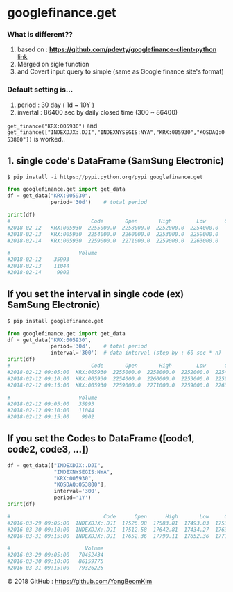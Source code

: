 
# googlefinance.get

### What is different??
1. based on : **https://github.com/pdevty/googlefinance-client-python** [link](https://github.com/pdevty/googlefinance-client-python)
1. Merged on sigle function 
1. and Covert input query to simple (same as Google finance site's format)

### Default setting is...
1. period   : 30 day ( 1d ~ 10Y )
1. invertal : 86400 sec by daily closed time (300 ~ 86400)

`get_finance("KRX:005930")` and  `get_finance(["INDEXDJX:.DJI","INDEXNYSEGIS:NYA","KRX:005930","KOSDAQ:053800"])` is worked..



## 1. single code's DataFrame (SamSung Electronic)

```python
$ pip install -i https://pypi.python.org/pypi googlefinance.get

from googlefinance.get import get_data
df = get_data("KRX:005930",
              period='30d')    # total period

print(df)
#                          Code       Open       High        Low      Close  \
#2018-02-12   KRX:005930  2255000.0  2258000.0  2252000.0  2254000.0
#2018-02-13   KRX:005930  2254000.0  2260000.0  2253000.0  2259000.0
#2018-02-14   KRX:005930  2259000.0  2271000.0  2259000.0  2263000.0

#                      Volume
#2018-02-12    35993
#2018-02-13    11044
#2018-02-14     9902
```

## If you set the interval in single code (ex) SamSung Electronic)

```python
$ pip install googlefinance.get

from googlefinance.get import get_data
df = get_data("KRX:005930",
              period='30d',    # total period
              interval='300')  # data interval (step by : 60 sec * n)
print(df)
#                          Code       Open       High        Low      Close  \
#2018-02-12 09:05:00  KRX:005930  2255000.0  2258000.0  2252000.0  2254000.0
#2018-02-12 09:10:00  KRX:005930  2254000.0  2260000.0  2253000.0  2259000.0
#2018-02-12 09:15:00  KRX:005930  2259000.0  2271000.0  2259000.0  2263000.0

#                      Volume
#2018-02-12 09:05:00   35993
#2018-02-12 09:10:00   11044
#2018-02-12 09:15:00    9902
```


## If you set the Codes to DataFrame ([code1, code2, code3, ...])
```python
df = get_data(["INDEXDJX:.DJI",
               "INDEXNYSEGIS:NYA",
               "KRX:005930",
               "KOSDAQ:053800"], 
               interval='300',
               period='1Y')
print(df)

#                              Code      Open      High       Low     Close  \
#2016-03-29 09:05:00  INDEXDJX:.DJI  17526.08  17583.81  17493.03  17535.39
#2016-03-30 09:10:00  INDEXDJX:.DJI  17512.58  17642.81  17434.27  17633.11
#2016-03-31 09:15:00  INDEXDJX:.DJI  17652.36  17790.11  17652.36  17716.66

#                        Volume
#2016-03-29 09:05:00   70452434
#2016-03-30 09:10:00   86159775
#2016-03-31 09:15:00   79326225
```


© 2018 GitHub : https://github.com/YongBeomKim